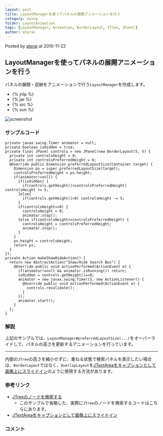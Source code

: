```yaml
---
layout: post
title: LayoutManagerを使ってパネルの展開アニメーションを行う
category: swing
folder: LayoutAnimation
tags: [LayoutManager, Animation, BorderLayout, JTree, JPanel]
author: aterai
---
```


Posted by [aterai](http://terai.xrea.jp/aterai.html) at 2010-11-22

## LayoutManagerを使ってパネルの展開アニメーションを行う
パネルの展開・収納をアニメーションで行う`LayoutManager`を作成します。

- {% jnlp %}
- {% jar %}
- {% src %}
- {% svn %}

<!-- dummy comment line for breaking list -->

![screenshot](http://lh5.ggpht.com/_9Z4BYR88imo/TQTO_fTHG-I/AAAAAAAAAdQ/9SHzG18aVW0/s800/LayoutAnimation.png)

### サンプルコード
<pre class="prettyprint"><code>private javax.swing.Timer animator = null;
private boolean isHidden = true;
private final JPanel controls = new JPanel(new BorderLayout(5, 5) {
  private int controlsHeight = 0;
  private int controlsPreferredHeight = 0;
  @Override public Dimension preferredLayoutSize(Container target) {
    Dimension ps = super.preferredLayoutSize(target);
    controlsPreferredHeight = ps.height;
    if(animator!=null) {
      if(isHidden) {
        if(controls.getHeight()&lt;controlsPreferredHeight) controlsHeight += 5;
      }else{
        if(controls.getHeight()&gt;0) controlsHeight -= 5;
      }
      if(controlsHeight&lt;=0) {
        controlsHeight = 0;
        animator.stop();
      }else if(controlsHeight&gt;=controlsPreferredHeight) {
        controlsHeight = controlsPreferredHeight;
        animator.stop();
      }
    }
    ps.height = controlsHeight;
    return ps;
  }
});
private Action makeShowHideAction() {
  return new AbstractAction("Show/Hide Search Box") {
    @Override public void actionPerformed(ActionEvent e) {
      if(animator!=null &amp;&amp; animator.isRunning()) return;
      isHidden = controls.getHeight()==0;
      animator = new javax.swing.Timer(5, new ActionListener() {
        @Override public void actionPerformed(ActionEvent e) {
          controls.revalidate();
        }
      });
      animator.start();
    }
  };
}
</code></pre>

### 解説
上記のサンプルでは、`LayoutManager#preferredLayoutSize(...)`をオーバーライドして、パネルの高さを更新するアニメーションを行っています。

- - - -
内部の`JTree`の高さを縮小せずに、重ねる状態で検索パネルを表示したい場合は、`BorderLayout`ではなく、`OverlayLayout`を[JTextAreaをキャプションとして画像上にスライドイン](http://terai.xrea.jp/Swing/EaseInOut.html)のように使用する方法があります。

### 参考リンク
- [JTreeのノードを検索する](http://terai.xrea.jp/Swing/SearchBox.html)
    - このサンプルで省略した、実際に`JTree`のノードを検索するコードはこちらにあります。
- [JTextAreaをキャプションとして画像上にスライドイン](http://terai.xrea.jp/Swing/EaseInOut.html)

<!-- dummy comment line for breaking list -->

### コメント
